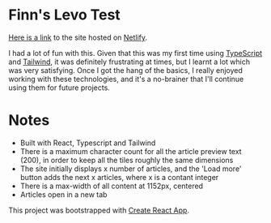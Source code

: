 # Finn's Levo Test

[Here is a link](https://finnian-levo-test.netlify.app/) to the site hosted on [Netlify](https://www.netlify.com/).

I had a lot of fun with this. Given that this was my first time using [TypeScript](https://www.typescriptlang.org/) and [Tailwind](https://tailwindcss.com/), it was definitely frustrating at times, but I learnt a lot which was very satisfying. Once I got the hang of the basics, I really enjoyed working with these technologies, and it's a no-brainer that I'll continue using them for future projects.

# Notes

- Built with React, Typescript and Tailwind
- There is a maximum character count for all the article preview text (200), in order to keep all the tiles roughly the same dimensions
- The site initially displays x number of articles, and the 'Load more' button adds the next x articles, where x is a contant integer
- There is a max-width of all content at 1152px, centered
- Articles open in a new tab

This project was bootstrapped with [Create React App](https://github.com/facebook/create-react-app).
